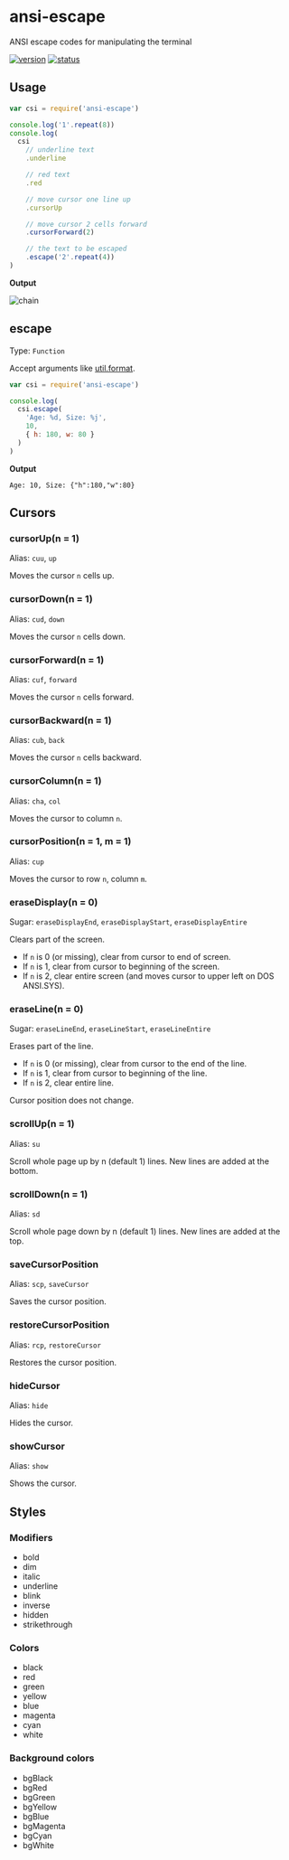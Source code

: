 # ansi-escape
ANSI escape codes for manipulating the terminal

[![version](https://img.shields.io/npm/v/ansi-escape.svg)](https://www.npmjs.org/package/ansi-escape)
[![status](https://travis-ci.org/zoubin/ansi-escape.svg?branch=master)](https://travis-ci.org/zoubin/ansi-escape)

## Usage

```javascript
var csi = require('ansi-escape')

console.log('1'.repeat(8))
console.log(
  csi
    // underline text
    .underline

    // red text
    .red

    // move cursor one line up
    .cursorUp

    // move cursor 2 cells forward
    .cursorForward(2)

    // the text to be escaped
    .escape('2'.repeat(4))
)

```

**Output**

![chain](example/chain.png)

## escape
Type: `Function`

Accept arguments like [util.format](https://nodejs.org/docs/latest/api/util.html#util_util_format_format).

```js
var csi = require('ansi-escape')

console.log(
  csi.escape(
    'Age: %d, Size: %j',
    10,
    { h: 180, w: 80 }
  )
)


```

**Output**

```
Age: 10, Size: {"h":180,"w":80}

```


## Cursors

### cursorUp(n = 1)

Alias: `cuu`, `up`

Moves the cursor `n` cells up.

### cursorDown(n = 1)

Alias: `cud`, `down`

Moves the cursor `n` cells down.

### cursorForward(n = 1)

Alias: `cuf`, `forward`

Moves the cursor `n` cells forward.

### cursorBackward(n = 1)

Alias: `cub`, `back`

Moves the cursor `n` cells backward.


### cursorColumn(n = 1)

Alias: `cha`, `col`

Moves the cursor to column `n`.

### cursorPosition(n = 1, m = 1)

Alias: `cup`

Moves the cursor to row `n`, column `m`.

### eraseDisplay(n = 0)

Sugar: `eraseDisplayEnd`, `eraseDisplayStart`, `eraseDisplayEntire`

Clears part of the screen.

* If `n` is 0 (or missing), clear from cursor to end of screen.
* If `n` is 1, clear from cursor to beginning of the screen.
* If `n` is 2, clear entire screen (and moves cursor to upper left on DOS ANSI.SYS).

### eraseLine(n = 0)

Sugar: `eraseLineEnd`, `eraseLineStart`, `eraseLineEntire`

Erases part of the line.

* If `n` is 0 (or missing), clear from cursor to the end of the line.
* If `n` is 1, clear from cursor to beginning of the line.
* If `n` is 2, clear entire line.

Cursor position does not change.

### scrollUp(n = 1)

Alias: `su`

Scroll whole page up by n (default 1) lines.
New lines are added at the bottom. 

### scrollDown(n = 1)

Alias: `sd`

Scroll whole page down by n (default 1) lines.
New lines are added at the top.

### saveCursorPosition

Alias: `scp`, `saveCursor`

Saves the cursor position.

### restoreCursorPosition

Alias: `rcp`, `restoreCursor`

Restores the cursor position.

### hideCursor

Alias: `hide`

Hides the cursor.

### showCursor

Alias: `show`

Shows the cursor.

## Styles

### Modifiers

* bold
* dim
* italic
* underline
* blink
* inverse
* hidden
* strikethrough

### Colors

* black
* red
* green
* yellow
* blue
* magenta
* cyan
* white

### Background colors

* bgBlack
* bgRed
* bgGreen
* bgYellow
* bgBlue
* bgMagenta
* bgCyan
* bgWhite

